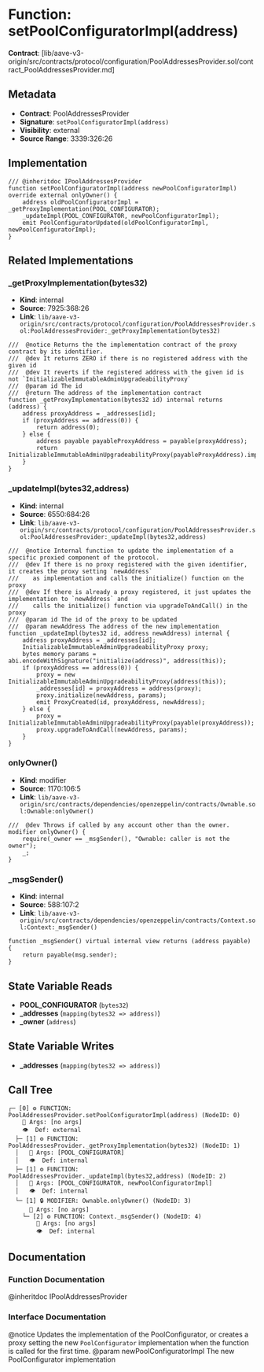 # Function: setPoolConfiguratorImpl(address)

**Contract**: [lib/aave-v3-origin/src/contracts/protocol/configuration/PoolAddressesProvider.sol/contract_PoolAddressesProvider.md]

## Metadata

- **Contract**: PoolAddressesProvider
- **Signature**: `setPoolConfiguratorImpl(address)`
- **Visibility**: external
- **Source Range**: 3339:326:26

## Implementation

```solidity
/// @inheritdoc IPoolAddressesProvider
function setPoolConfiguratorImpl(address newPoolConfiguratorImpl) override external onlyOwner() {
    address oldPoolConfiguratorImpl = _getProxyImplementation(POOL_CONFIGURATOR);
    _updateImpl(POOL_CONFIGURATOR, newPoolConfiguratorImpl);
    emit PoolConfiguratorUpdated(oldPoolConfiguratorImpl, newPoolConfiguratorImpl);
}
```

## Related Implementations

### _getProxyImplementation(bytes32)

- **Kind**: internal
- **Source**: 7925:368:26
- **Link**: `lib/aave-v3-origin/src/contracts/protocol/configuration/PoolAddressesProvider.sol:PoolAddressesProvider:_getProxyImplementation(bytes32)`

```solidity
///  @notice Returns the the implementation contract of the proxy contract by its identifier.
///  @dev It returns ZERO if there is no registered address with the given id
///  @dev It reverts if the registered address with the given id is not `InitializableImmutableAdminUpgradeabilityProxy`
///  @param id The id
///  @return The address of the implementation contract
function _getProxyImplementation(bytes32 id) internal returns (address) {
    address proxyAddress = _addresses[id];
    if (proxyAddress == address(0)) {
        return address(0);
    } else {
        address payable payableProxyAddress = payable(proxyAddress);
        return InitializableImmutableAdminUpgradeabilityProxy(payableProxyAddress).implementation();
    }
}
```

### _updateImpl(bytes32,address)

- **Kind**: internal
- **Source**: 6550:684:26
- **Link**: `lib/aave-v3-origin/src/contracts/protocol/configuration/PoolAddressesProvider.sol:PoolAddressesProvider:_updateImpl(bytes32,address)`

```solidity
///  @notice Internal function to update the implementation of a specific proxied component of the protocol.
///  @dev If there is no proxy registered with the given identifier, it creates the proxy setting `newAddress`
///    as implementation and calls the initialize() function on the proxy
///  @dev If there is already a proxy registered, it just updates the implementation to `newAddress` and
///    calls the initialize() function via upgradeToAndCall() in the proxy
///  @param id The id of the proxy to be updated
///  @param newAddress The address of the new implementation
function _updateImpl(bytes32 id, address newAddress) internal {
    address proxyAddress = _addresses[id];
    InitializableImmutableAdminUpgradeabilityProxy proxy;
    bytes memory params = abi.encodeWithSignature("initialize(address)", address(this));
    if (proxyAddress == address(0)) {
        proxy = new InitializableImmutableAdminUpgradeabilityProxy(address(this));
        _addresses[id] = proxyAddress = address(proxy);
        proxy.initialize(newAddress, params);
        emit ProxyCreated(id, proxyAddress, newAddress);
    } else {
        proxy = InitializableImmutableAdminUpgradeabilityProxy(payable(proxyAddress));
        proxy.upgradeToAndCall(newAddress, params);
    }
}
```

### onlyOwner()

- **Kind**: modifier
- **Source**: 1170:106:5
- **Link**: `lib/aave-v3-origin/src/contracts/dependencies/openzeppelin/contracts/Ownable.sol:Ownable:onlyOwner()`

```solidity
///  @dev Throws if called by any account other than the owner.
modifier onlyOwner() {
    require(_owner == _msgSender(), "Ownable: caller is not the owner");
    _;
}
```

### _msgSender()

- **Kind**: internal
- **Source**: 588:107:2
- **Link**: `lib/aave-v3-origin/src/contracts/dependencies/openzeppelin/contracts/Context.sol:Context:_msgSender()`

```solidity
function _msgSender() virtual internal view returns (address payable) {
    return payable(msg.sender);
}
```

## State Variable Reads

- **POOL_CONFIGURATOR** (`bytes32`)
- **_addresses** (`mapping(bytes32 => address)`)
- **_owner** (`address`)

## State Variable Writes

- **_addresses** (`mapping(bytes32 => address)`)

## Call Tree

```
┌─ [0] ⚙️ FUNCTION: PoolAddressesProvider.setPoolConfiguratorImpl(address) (NodeID: 0)
    💬 Args: [no args]
    👁️  Def: external
  ├─ [1] ⚙️ FUNCTION: PoolAddressesProvider._getProxyImplementation(bytes32) (NodeID: 1)
  │   💬 Args: [POOL_CONFIGURATOR]
  │   👁️  Def: internal
  ├─ [1] ⚙️ FUNCTION: PoolAddressesProvider._updateImpl(bytes32,address) (NodeID: 2)
  │   💬 Args: [POOL_CONFIGURATOR, newPoolConfiguratorImpl]
  │   👁️  Def: internal
  └─ [1] 🔒 MODIFIER: Ownable.onlyOwner() (NodeID: 3)
      💬 Args: [no args]
    └─ [2] ⚙️ FUNCTION: Context._msgSender() (NodeID: 4)
        💬 Args: [no args]
        👁️  Def: internal
```

## Documentation

### Function Documentation

@inheritdoc IPoolAddressesProvider

### Interface Documentation

 @notice Updates the implementation of the PoolConfigurator, or creates a proxy
 setting the new `PoolConfigurator` implementation when the function is called for the first time.
 @param newPoolConfiguratorImpl The new PoolConfigurator implementation

